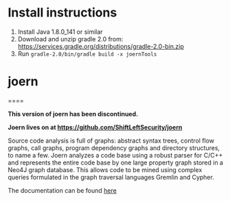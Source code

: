 # Install instructions

1. Install Java 1.8.0_141 or similar
2. Download and unzip gradle 2.0 from: https://services.gradle.org/distributions/gradle-2.0-bin.zip
4. Run `gradle-2.0/bin/gradle build -x joernTools`

# joern
====

**This version of joern has been discontinued.**

**Joern lives on at https://github.com/ShiftLeftSecurity/joern**

Source code analysis is full of graphs: abstract syntax trees, control
flow graphs, call graphs, program dependency graphs and directory
structures, to name a few. Joern analyzes a code base using a robust
parser for C/C++ and represents the entire code base by one large
property graph stored in a Neo4J graph database. This allows code to
be mined using complex queries formulated in the graph traversal
languages Gremlin and Cypher.

The documentation can be found [here](http://joern.readthedocs.org/en/latest/)
